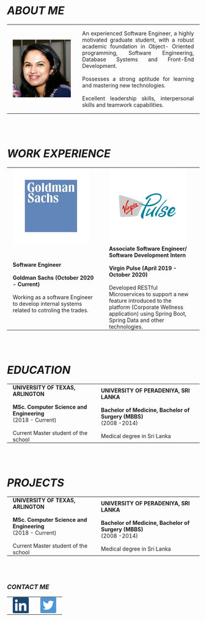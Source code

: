 # _**ABOUT ME**_
   
<table style="border:none;">     
    <tr>         
        <td style="border:none; padding:0 15px 0 15px;"><img src="images/pic.jpeg" alt="Erandi Ranthilake" width="1000" length="1000"></td>         
        <td style="border:none; padding:0 15px 0 15px;"><p align="justify">
            An experienced Software Engineer, a highly motivated graduate student, with a robust academic foundation in Object- Oriented programming, Software Engineering, Database
                        Systems and Front-End Development.<br><br>Possesses a strong aptitude for learning and mastering
                        new technologies.<br><br>Excellent leadership skills, interpersonal skills and teamwork capabilities.
            </p></td>     
    </tr> 
</table>
<br><br>         

# _**WORK EXPERIENCE**_

<table style="border:none; table-layout:fixed;">     
    <tr>         
        <td style="border:none; padding:0 15px 0 15px;" width="50%"><img src="images/goldmanSachs.jpg" alt="Goldman Sachs Logo" width="200" length="200"></td>         
        <td style="border:none; padding:0 15px 0 15px;" width="50%"><img src="images/VirginPulseLogo.jpg" alt="Virgin Pulse Logo" width="200" length="200"></td>
    </tr>
    <tr>         
            <td style="border:none; padding:0 15px 0 15px;">
               <b>Software Engineer<br><br>Goldman Sachs (October 2020 - Current)</b><br><br> Working as a software Engineer to develop internal systems related to cotroling the trades.
            </td>         
            <td style="border:none; padding:0 15px 0 15px;">
               <b>Associate Software Engineer/ Software Development Intern<br><br>Virgin Pulse (April 2019 - October 2020)</b><br><br> Developed RESTful Microservices to support a new feature introduced to the
platform (Corporate Wellness application) using Spring Boot, Spring Data and
other technologies.
            </td>     
        </tr>  
</table>
<br><br>

# _**EDUCATION**_

<table style="border:none; table-layout:fixed;">     
    <tr>         
            <td style="border:none; padding:0 15px 0 15px;">
               <b>UNIVERSITY OF TEXAS, ARLINGTON<br><br>MSc. Computer Science and Engineering </b><br>(2018 - Current)<br><br> Current Master student of the school
            </td>         
            <td style="border:none; padding:0 15px 0 15px;">
               <b>UNIVERSITY OF PERADENIYA, SRI LANKA<br><br>Bachelor of Medicine, Bachelor of Surgery (MBBS)</b><br>(2008 -2014)<br><br> Medical degree in Sri Lanka
            </td>     
        </tr>  
</table>
<br><br>

# _**PROJECTS**_

<table style="border:none; table-layout:fixed;">     
    <tr>         
            <td style="border:none; padding:0 15px 0 15px;">
               <b>UNIVERSITY OF TEXAS, ARLINGTON<br><br>MSc. Computer Science and Engineering </b><br>(2018 - Current)<br><br> Current Master student of the school
            </td>         
            <td style="border:none; padding:0 15px 0 15px;">
               <b>UNIVERSITY OF PERADENIYA, SRI LANKA<br><br>Bachelor of Medicine, Bachelor of Surgery (MBBS)</b><br>(2008 -2014)<br><br> Medical degree in Sri Lanka
            </td>     
        </tr>  
</table>
<br><br>

### _**CONTACT ME**_

<table style="border:none; table-layout:fixed;">     
    <tr>         
            <td style="border:none; padding:0 15px 0 15px;"><a href="https://www.linkedin.com/in/erandi-ranthilake/"><img src="images/linkedIn.jpg" alt="LinkedIn" style="width:42px;height:42px;"></a></td>         
            <td style="border:none; padding:0 15px 0 15px;"><a href="https://twitter.com/explore"><img src="images/twitter.jpg" alt="LinkedIn" style="width:42px;height:42px;"></a></td>    
    </tr>  
</table>
<br><br>
